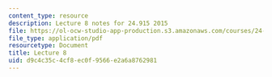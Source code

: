 ```yaml
---
content_type: resource
description: Lecture 8 notes for 24.915 2015
file: https://ol-ocw-studio-app-production.s3.amazonaws.com/courses/24-915-linguistic-phonetics-fall-2015/d9c4c35c4cf8ec0f9566e2a6a8762981_MIT24_915F15_lec8.pdf
file_type: application/pdf
resourcetype: Document
title: Lecture 8
uid: d9c4c35c-4cf8-ec0f-9566-e2a6a8762981
---
```


